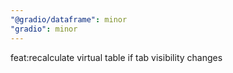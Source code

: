 ```yaml
---
"@gradio/dataframe": minor
"gradio": minor
---
```


feat:recalculate virtual table if tab visibility changes
